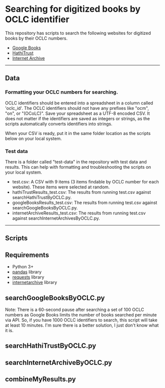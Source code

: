# Searching for digitized books by OCLC identifier

This repository has scripts to search the following websites for digitized books by their OCLC numbers.

- [Google Books](https://books.google.com/)
- [HathiTrust](https://www.hathitrust.org/)
- [Internet Archive](https://archive.org/)

***

## Data

### Formatting your OCLC numbers for searching.

OCLC identifiers should be entered into a spreadsheet in a column called 'oclc_id'. The OCLC identifiers should not have any prefixes like "ocm", "on", or "(OCoLC)". Save your spreadsheet as a UTF-8 encoded CSV. It does not matter if the identifiers are saved as integers or strings, as the scripts automatically converts identifiers into strings.

When your CSV is ready, put it in the same folder location as the scripts below on your local system.

### Test data

There is a folder called "test-data" in the repository with test data and results. This can help with formatting and troubleshooting the scripts on your local system.
- test.csv: A CSV with 9 items (3 items findable by OCLC number for each website). These items were selected at random.
- hathiTrustResults_test.csv: The results from running test.csv against searchHathiTrustByOCLC.py.
- googleBooksResults_test.csv: The results from running test.csv against searchGoogleBooksByOCLC.py.
- internetArchiveResults_test.csv: The results from running test.csv against searchInternetArchivesByOCLC.py.

***

## Scripts

## Requirements
- Python 3+
- [pandas](https://pandas.pydata.org/) library
- [requests](https://requests.readthedocs.io/en/latest/) library
- [internetarchive](https://archive.org/services/docs/api/internetarchive/) library

## searchGoogleBooksByOCLC.py

Note: There is a 60-second pause after searching a set of 100 OCLC numbers as Google Books limits the number of books searched per minute via API. So, if you have 1000 OCLC identifiers to search, this script will take at least 10 minutes. I'm sure there is a better solution, I just don't know what it is.

## searchHathiTrustByOCLC.py

## searchInternetArchiveByOCLC.py

## combineMyResults.py